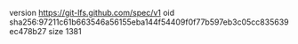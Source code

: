 version https://git-lfs.github.com/spec/v1
oid sha256:97211c61b663546a56155eba144f54409f0f77b597eb3c05cc835639ec478b27
size 1381
